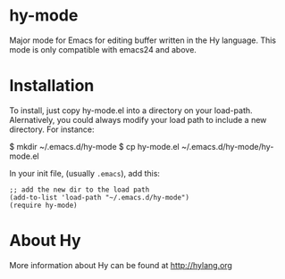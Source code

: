 hy-mode
=======

Major mode for Emacs for editing buffer written in the Hy language. This mode is
only compatible with emacs24 and above.

Installation
============

To install, just copy hy-mode.el into a directory on your
load-path. Alernatively, you could always modify your load path to include a new
directory. For instance:

$ mkdir ~/.emacs.d/hy-mode
$ cp hy-mode.el ~/.emacs.d/hy-mode/hy-mode.el

In your init file, (usually `.emacs`), add this:

    ;; add the new dir to the load path
    (add-to-list 'load-path "~/.emacs.d/hy-mode")
    (require hy-mode)

About Hy
========
More information about Hy can be found at http://hylang.org
